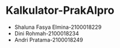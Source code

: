 # Kalkulator-PrakAlpro

- Shaluna Fasya Elmina-2100018229
- Dini Rohmah-2100018234
- Andri Pratama-2100018249
